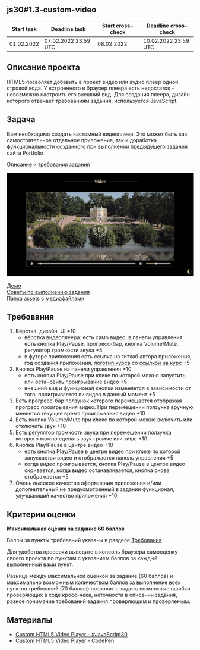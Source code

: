 ## js30#1.3-custom-video

| Start task | Deadline task        | Start cross-check | Deadline cross-check |
|------------|----------------------|-------------------|----------------------|
| 01.02.2022 | 07.02.2022 23:59 UTC | 08.02.2022        | 10.02.2022 23:59 UTC |

## Описание проекта
HTML5 позволяет добавить в проект видео или аудио плеер одной строкой кода. У встроенного в браузер плеера есть недостаток - невозможно настроить его внешний вид. Для создания плеера, дизайн которого отвечает требованиям задания, используется JavaScript.

## Задача
Вам необходимо создать кастомный видеоплеер. Это может быть как самостоятельное отдельное приложение, так и доработка функциональности созданного при выполнении предыдущего задания сайта Portfolio

[Описание и требования задания](js30.md)

<kbd>![](images/js30-3.jpg)</kbd>

[Демо](https://custom-video.netlify.app/)  
[Советы по выполнению задания](js30-media-hints.md)  
[Папка assets с медиафайлами](https://github.com/rolling-scopes-school/file-storage/tree/custom-video)

## Требования
1. Вёрстка, дизайн, UI +10
   - вёрстка видеоплеера: есть само видео, в панели управления есть кнопка Play/Pause, прогресс-бар, кнопка Volume/Mute, регулятор громкости звука +5
   - в футере приложения есть ссылка на гитхаб автора приложения, год создания приложения, [логотип курса](https://rs.school/images/rs_school_js.svg) со [ссылкой на курс](https://rs.school/js-stage0/) +5
2. Кнопка Play/Pause на панели управления +10
   - есть кнопка Play/Pause при клике по которой можно запустить или остановить проигрывание видео +5
   - внешний вид и функционал кнопки изменяется в зависимости от того, проигрывается ли видео в данный момент +5
3. Есть прогресс-бар ползунок которого перемещается отображая прогресс проигрывания видео. При перемещении ползунка вручную меняется текущее время проигрывания видео +10
4. Есть кнопка Volume/Mute при клике по которой можно включить или отключить звук +10
5. Есть регулятор громкости звука при перемещении ползунка которого можно сделать звук громче или тише +10
6. Кнопка Play/Pause в центре видео +10
   - есть кнопка Play/Pause в центре видео при клике по которой запускается видео и отображается панель управления +5
   - когда видео проигрывается, кнопка Play/Pause в центре видео скривается, когда видео останавливается, кнопка снова отображается +5
7. Очень высокое качество оформления приложения и/или дополнительный не предусмотренный в задании функционал, улучшающий качество приложения +10

## Критерии оценки

**Максимальная оценка за задание 60 баллов**  

Баллы за пункты требований указаны в разделе [Требования](#требования)

Для удобства проверки выведите в консоль браузера самооценку своего проекта по пунктам с указанием баллов за каждый выполненный вами пункт.

Разница между максимальной оценкой за задание (60 баллов) и максимально возможным количеством баллов за выполнение всех пунктов требований (70 баллов) позволит сгладить возможные ошибки проверяющих в ходе кросс-чека, неточности в описании задания, разное понимание требований задания проверяющим и проверяемым.

## Материалы
- [Custom HTML5 Video Player - #JavaScript30](https://youtu.be/yx-HYerClEA)
- [Custom HTML5 Video Player - CodePen](https://codepen.io/antoinelouis/pen/VryabX)